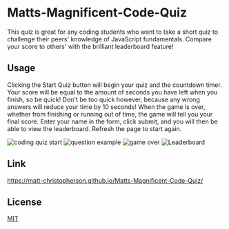 # Matts-Magnificent-Code-Quiz

This quiz is great for any coding students who want to take a short quiz to challenge their peers' knowledge of JavaScript fundamentals. Compare your score to others' with the brilliant leaderboard feature!

## Usage

Clicking the Start Quiz button will begin your quiz and the countdown timer. Your score will be equal to the amount of seconds you have left when you finish, so be quick! Don't be too quick however, because any wrong answers will reduce your time by 10 seconds! When the game is over, whether from finishing or running out of time, the game will tell you your final score. Enter your name in the form, click submit, and you will then be able to view the leaderboard. Refresh the page to start again.

![coding quiz start](https://github.com/Matt-Christopherson/Matts-Magnificent-Code-Quiz/assets/153093689/f1631d1a-f09f-4f80-99f7-c9ae2d780dd0)
![question example](https://github.com/Matt-Christopherson/Matts-Magnificent-Code-Quiz/assets/153093689/159365fc-44e3-412d-a8e9-e689756ffd63)
![game over](https://github.com/Matt-Christopherson/Matts-Magnificent-Code-Quiz/assets/153093689/6e1f3d9e-899a-4ca5-bf05-66f3b7320b33)
![Leaderboard](https://github.com/Matt-Christopherson/Matts-Magnificent-Code-Quiz/assets/153093689/9a095b47-cac1-4e0a-9838-415d164f230f)

## Link

https://matt-christopherson.github.io/Matts-Magnificent-Code-Quiz/

## License

[MIT](https://choosealicense.com/licenses/mit/)
